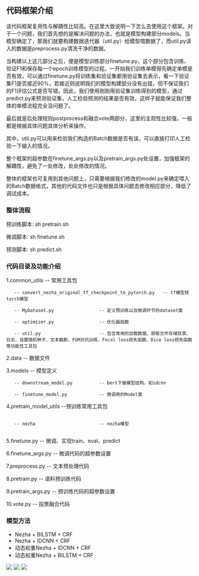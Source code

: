 ## 代码框架介绍
该代码框架复用性与解耦性比较高。在这里大致说明一下怎么去使用这个框架。对于一个问题，我们首先想的是解决问题的办法，也就是模型构建部分models。当模型确定了，那我们就要构建数据迭代器（util.py）给模型喂数据了，而util.py读入的数据是preprocess.py清洗干净的数据。

当构建以上这几部分之后，便是模型训练部分finetune.py，这个部分包含训练、验证F1和保存每一个epoch训练模型的过程。一开始我们训练单模得先确定单模是否有效，可以通过finetune.py将训练集和验证集都用验证集去表示，看一下验证集F1是否接近90%，若接近则说明我们的模型构建部分没有出错，但不保证我们的F1评估公式是否写错。因此，我们使用刚刚用验证集训练得到的模型，通过predict.py来预测验证集，人工检验预测的结果是否有效，这样子就能保证我们整体的单模流程完全没问题了。

最后就是后处理规则postprocess和融合vote两部分，这里的主观性比较强，一般都是根据具体问题具体分析来操作。

其中，util.py可以用来检验我们构造的Batch数据是否有误，可以直接打印人工检验一下输入的情况。

整个框架的超参数在finetune_args.py以及pretrain_args.py处设置，加强框架的解耦性，避免了一处修改，处处修改的情况。

整体的框架也可复用到其他问题上，只需要根据我们修改的model.py来确定喂入的Batch数据格式，其他的代码文件也只是根据具体问题去修改相应部分，降低了调试成本。

### 整体流程
预训练脚本: sh pretrain.sh

微调脚本: sh finetune.sh

预测脚本: sh predict.sh

### 代码目录及功能介绍
1.common_utils              -- 常用工具包
```
   -- convert_nezha_original_tf_checkpoint_to_pytorch.py   -- tf模型转torch模型

   -- MyDataset.py                 -- 定义预训练以及微调环节的dataset类

   -- optimizer.py                 -- 优化器函数

   -- util.py                      -- 包含常用的加载数据、获取文件存储目录、日志、设置随机种子、文本截断、FGM对抗训练、Focal loss损失函数、Dice loss损失函数等功能性工具包
```

2.data                      -- 数据文件


3.models                    -- 模型定义

```
   -- downstream_model.py          -- bert下接模型结构，如idcnn

   -- finetune_model.py            -- 微调用的Model类
 ```
 

4.pretrain_model_utils      --预训练常用工具包
```

   -- nezha                        -- nezha模型
 
```

5.finetune.py               -- 微调、实现train、eval、predict


6.finetune_args.py          -- 微调代码的超参数设置


7.preprocess.py             -- 文本预处理代码


8.pretrain.py               -- 语料预训练代码


9.pretrain_args.py          -- 预训练代码的超参数设置


10.vote.py                  -- 投票融合代码



### 模型方法
* Nezha + BILSTM + CRF
* Nezha + IDCNN + CRF
* 动态权重Nezha + IDCNN + CRF
* 动态权重Nezha + BILSTM + CRF

![](https://github.com/yangyang678/text_classification_pytorch/blob/master/__pycache__/BILSTM.png?raw=true)
![](https://github.com/yangyang678/text_classification_pytorch/blob/master/__pycache__/IDCNN.png)
![](https://github.com/yangyang678/text_classification_pytorch/blob/master/__pycache__/%E5%8A%A8%E6%80%81%E6%9D%83%E9%87%8D%E8%9E%8D%E5%90%88.png)


